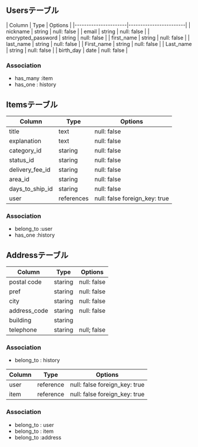 
## Usersテーブル

| Column               | Type    | Options      |
|----------------------|------------------------|
| nickname             | string  | null: false  |
| email                | string  | null: false  |
| encrypted_password   | string  | null: false  |
| first_name           | string  | null: false  |
| last_name            | string  | null: false  |
| First_name           | string  | null: false  |
| Last_name            | string  | null: false  |
| birth_day            | date    | null: false  |


### Association

- has_many :item
- has_one : history

## Itemsテーブル

| Column         | Type          | Options                      |
|----------------|---------------|------------------------------|
| title          | text          | null: false                  |
| explanation    | text          | null: false                  |
| category_id    | staring       | null: false                  |
| status_id      | staring       | null: false                  |
| delivery_fee_id| staring       | null: false                  |
| area_id        | staring       | null: false                  |
| days_to_ship_id| staring       | null: false                  |
| user           | references    | null: false foreign_key: true|

### Association

- belong_to :user
- has_one :history

## Addressテーブル

| Column       | Type     | Options     |
|--------------|----------|-------------|
| postal code  | staring  | null: false |
| pref         | staring  | null: false |
| city         | staring  | null: false |
| address_code | staring  | null: false |
| building     | staring  |             |
| telephone    | staring  | null; false |

### Association

- belong_to : history

| Column| Type      | Options                      |
|-------|-----------|------------------------------|
| user  | reference | null: false foreign_key: true|
| item  | reference | null: false foreign_key: true|

### Association

- belong_to : user
- belong_to : item
- belong_to :address










